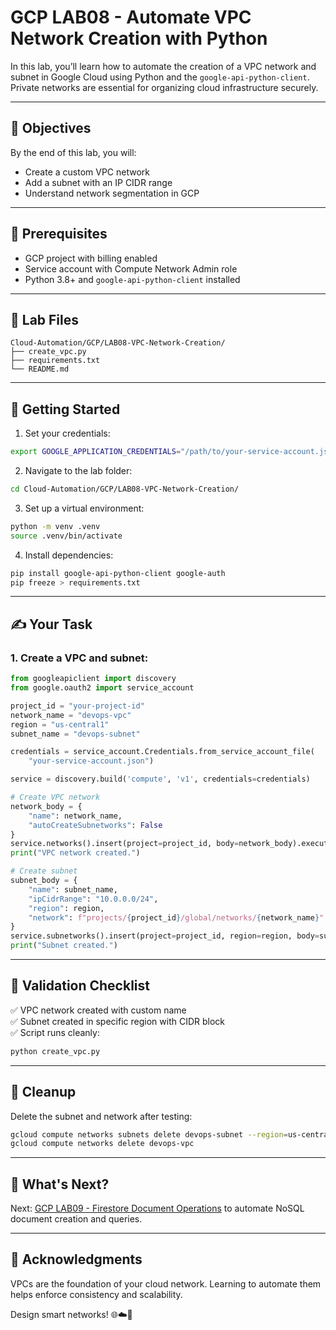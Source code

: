 # GCP LAB08 - Automate VPC Network Creation with Python

In this lab, you’ll learn how to automate the creation of a VPC network and subnet in Google Cloud using Python and the `google-api-python-client`. Private networks are essential for organizing cloud infrastructure securely.

---

## 🎯 Objectives

By the end of this lab, you will:
- Create a custom VPC network
- Add a subnet with an IP CIDR range
- Understand network segmentation in GCP

---

## 🧰 Prerequisites

- GCP project with billing enabled
- Service account with Compute Network Admin role
- Python 3.8+ and `google-api-python-client` installed

---

## 📁 Lab Files

```
Cloud-Automation/GCP/LAB08-VPC-Network-Creation/
├── create_vpc.py
├── requirements.txt
└── README.md
```

---

## 🚀 Getting Started

1. Set your credentials:
```bash
export GOOGLE_APPLICATION_CREDENTIALS="/path/to/your-service-account.json"
```

2. Navigate to the lab folder:
```bash
cd Cloud-Automation/GCP/LAB08-VPC-Network-Creation/
```

3. Set up a virtual environment:
```bash
python -m venv .venv
source .venv/bin/activate
```

4. Install dependencies:
```bash
pip install google-api-python-client google-auth
pip freeze > requirements.txt
```

---

## ✍️ Your Task

### 1. Create a VPC and subnet:
```python
from googleapiclient import discovery
from google.oauth2 import service_account

project_id = "your-project-id"
network_name = "devops-vpc"
region = "us-central1"
subnet_name = "devops-subnet"

credentials = service_account.Credentials.from_service_account_file(
    "your-service-account.json")

service = discovery.build('compute', 'v1', credentials=credentials)

# Create VPC network
network_body = {
    "name": network_name,
    "autoCreateSubnetworks": False
}
service.networks().insert(project=project_id, body=network_body).execute()
print("VPC network created.")

# Create subnet
subnet_body = {
    "name": subnet_name,
    "ipCidrRange": "10.0.0.0/24",
    "region": region,
    "network": f"projects/{project_id}/global/networks/{network_name}"
}
service.subnetworks().insert(project=project_id, region=region, body=subnet_body).execute()
print("Subnet created.")
```

---

## 🧪 Validation Checklist

✅ VPC network created with custom name  
✅ Subnet created in specific region with CIDR block  
✅ Script runs cleanly:
```bash
python create_vpc.py
```

---

## 🧹 Cleanup
Delete the subnet and network after testing:
```bash
gcloud compute networks subnets delete devops-subnet --region=us-central1
gcloud compute networks delete devops-vpc
```

---

## 💬 What's Next?
Next: [GCP LAB09 - Firestore Document Operations](../LAB09-Firestore-Document-Operations/) to automate NoSQL document creation and queries.

---

## 🙏 Acknowledgments
VPCs are the foundation of your cloud network. Learning to automate them helps enforce consistency and scalability.

Design smart networks! 🌐☁️🐍

